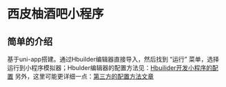 # 西皮柚酒吧小程序

## 简单的介绍

基于uni-app搭建。通过Hbuilder编辑器直接导入，然后找到 “运行” 菜单，选择运行到小程序模拟器；Hbulder编辑器的配置方法见：[Hbuilider开发小程序的配置](https://ask.dcloud.net.cn/article/35563)
另外，这里可能更详细一点：[第三方的配置方法文章](https://www.jianshu.com/p/f817d2dc8ba5)

